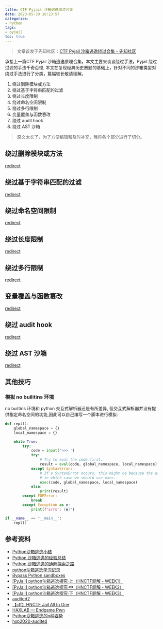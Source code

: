 ```yaml
---
title: CTF Pyjail 沙箱逃逸绕过合集
date: 2023-05-30 10:23:57
categories:
- Python
tags:
- pyjail
toc: true
---
```


> 文章首发于先知社区：[CTF Pyjail 沙箱逃逸绕过合集 - 先知社区](https://xz.aliyun.com/t/12647)

承接上一篇CTF Pyjail 沙箱逃逸原理合集，本文主要来谈谈绕过手法，Pyjail 绕过过滤的手法千奇百怪, 本文在复现经典历史赛题的基础上，针对不同的沙箱类型对绕过手法进行了分类，篇幅较长敬请理解。
1. 绕过删除模块或方法
2. 绕过基于字符串匹配的过滤
3. 绕过长度限制
4. 绕过命名空间限制
5. 绕过多行限制
6. 变量覆盖与函数篡改
7. 绕过 audit hook
8. 绕过 AST 沙箱

> 原文太长了，为了方便编辑和及时补充，我将各个部分进行了切分。

## 绕过删除模块或方法
[redirect](../../posts/pyjail-bypass-01-绕过删除模块或方法/)

## 绕过基于字符串匹配的过滤

[redirect](../../posts/pyjail-bypass-02-字符串变换绕过/)

## 绕过命名空间限制

[redirect](../../posts/pyjail-bypass-03-绕过命名空间限制/)

## 绕过长度限制

[redirect](../../posts/pyjail-bypass-04-绕过多行限制/)

## 绕过多行限制
[redirect](../../posts/pyjail-bypass-05-绕过长度限制/)

## 变量覆盖与函数篡改

[redirect](../../posts/pyjail-bypass-06-变量覆盖与函数篡改/)

## 绕过 audit hook

[redirect](../../posts/pyjail-bypass-07-绕过-audit-hook/)

## 绕过 AST 沙箱

[redirect](../../posts/pyjail-bypass-08-绕过-AST-沙箱/)

## 其他技巧

### 模拟 no builitins 环境
no builtins 环境和 python 交互式解析器还是有所差异, 但交互式解析器并没有提供指定命名空间的功能,因此可以自己编写一个脚本进行模拟:
```py
def repl():
    global_namespace = {}
    local_namespace = {}

    while True:
        try:
            code = input('>>> ')
            try:
                # Try to eval the code first.
                result = eval(code, global_namespace, local_namespace)
            except SyntaxError:
                # If a SyntaxError occurs, this might be because the user entered a statement,
                # in which case we should use exec.
                exec(code, global_namespace, local_namespace)
            else:
                print(result)
        except EOFError:
            break
        except Exception as e:
            print(f"Error: {e}")

if __name__ == "__main__":
    repl()
```


## 参考资料
- [Python沙箱逃逸小结](https://www.mi1k7ea.com/2019/05/31/Python%E6%B2%99%E7%AE%B1%E9%80%83%E9%80%B8%E5%B0%8F%E7%BB%93/#%E8%BF%87%E6%BB%A4-globals)
- [Python 沙箱逃逸的经验总结](https://www.tr0y.wang/2019/05/06/Python%E6%B2%99%E7%AE%B1%E9%80%83%E9%80%B8%E7%BB%8F%E9%AA%8C%E6%80%BB%E7%BB%93/#%E5%89%8D%E8%A8%80)
- [Python 沙箱逃逸的通解探索之路](https://www.tr0y.wang/2022/09/28/common-exp-of-python-jail/)
- [python沙箱逃逸学习记录](https://xz.aliyun.com/t/12303#toc-11)
- [Bypass Python sandboxes](https://book.hacktricks.xyz/generic-methodologies-and-resources/python/bypass-python-sandboxes)
- [[PyJail] python沙箱逃逸探究·上（HNCTF题解 - WEEK1）](https://zhuanlan.zhihu.com/p/578986988)
- [[PyJail] python沙箱逃逸探究·中（HNCTF题解 - WEEK2）](https://zhuanlan.zhihu.com/p/579057932)
- [[PyJail] python沙箱逃逸探究·下（HNCTF题解 - WEEK3）](https://zhuanlan.zhihu.com/p/579183067)
- [audited2](https://ctftime.org/writeup/31883)
- [【ctf】HNCTF Jail All In One](https://www.woodwhale.top/archives/hnctfj-ail-all-in-one)
- [HAXLAB — Endgame Pwn](https://ctftime.org/writeup/28286)
- [Python沙箱逃逸的n种姿势](https://ctftime.org/writeup/28286)
- [hxp2020-audited](https://pullp.github.io/writeup/2020/12/26/hxp2020-audited.html)